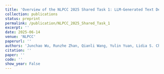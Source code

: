```yaml
---
title: 'Overview of the NLPCC 2025 Shared Task 1: LLM-Generated Text Detection'
collection: publications
status: preprint
permalink: /publication/NLPCC_2025_Shared_Task_1
excerpt: ''
date: 2025-06-14
venue: 'NLPCC'
paperurl: ''
authors: 'Junchao Wu, Runzhe Zhan, Qianli Wang, Yulin Yuan, Lidia S. Chao, and Derek F. Wong*'
citation: ''
paper: ''
code: ''
show_year: False
---
```

